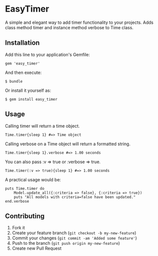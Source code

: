# EasyTimer

A simple and elegant way to add timer functionality to your projects. Adds class method timer and instance method verbose to Time class.

## Installation

Add this line to your application's Gemfile:

    gem 'easy_timer'

And then execute:

    $ bundle

Or install it yourself as:

    $ gem install easy_timer

## Usage
Calling timer will return a time object.
		
	Time.timer{sleep 1} #=> Time object

Calling verbose on a Time object will return a formatted string.
		
	Time.timer{sleep 1}.verbose #=> 1.00 seconds

You can also pass :v => true or :verbose => true.
		
	Time.timer(:v => true){sleep 1} #=> 1.00 seconds

A practical usage would be:

	puts Time.timer do
		Model.update_all({:criteria => false}, {:criteria => true})
		puts "All models with criteria=false have been updated."
	end.verbose


## Contributing

1. Fork it
2. Create your feature branch (`git checkout -b my-new-feature`)
3. Commit your changes (`git commit -am 'Added some feature'`)
4. Push to the branch (`git push origin my-new-feature`)
5. Create new Pull Request
